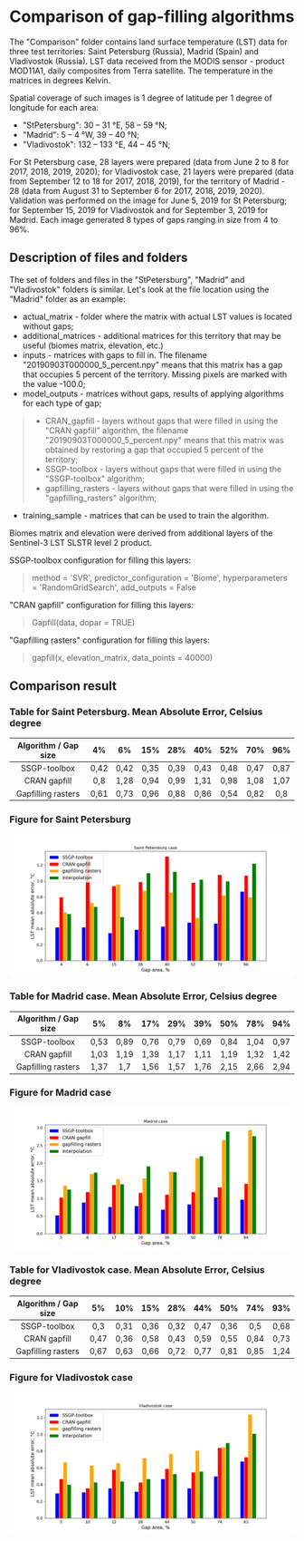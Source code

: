 # Comparison of gap-filling algorithms

The "Comparison" folder contains land surface temperature (LST) data for three test territories: Saint Petersburg (Russia), Madrid (Spain) and Vladivostok (Russia). LST data received from the MODIS sensor - product MOD11A1, daily composites from Terra satellite. The temperature in the matrices in degrees Kelvin.

Spatial coverage of such images is 1 degree of latitude per 1 degree of longitude for each area:
* "StPetersburg": 30 – 31 °E, 58 – 59 °N;
* "Madrid": 5 – 4 °W, 39 – 40 °N;
* "Vladivostok": 132 – 133 °E, 44 – 45 °N;

For St Petersburg case, 28 layers were prepared (data from June 2 to 8 for 2017, 2018, 2019, 2020); for Vladivostok case, 21 layers were prepared (data from September 12 to 18 for 2017, 2018, 2019), for the territory of Madrid - 28 (data from August 31 to September 6 for 2017, 2018, 2019, 2020). Validation was performed on the image for June 5, 2019 for St Petersburg; for September 15, 2019 for Vladivostok and for September 3, 2019 for Madrid. Each image generated 8 types of gaps ranging in size from 4 to 96%.

## Description of files and folders

The set of folders and files in the "StPetersburg", "Madrid" and "Vladivostok" folders is similar. Let's look at the file location using the "Madrid" folder as an example:
* actual_matrix - folder where the matrix with actual LST values is located without gaps;
* additional_matrices - additional matrices for this territory that may be useful (biomes matrix, elevation, etc.)
* inputs - matrices with gaps to fill in. The filename "20190903T000000_5_percent.npy" means that this matrix has a gap that occupies 5 percent of the territory. Missing pixels are marked with the value -100.0;
* model_outputs - matrices without gaps, results of applying algorithms for each type of gap;
> * CRAN_gapfill - layers without gaps that were filled in using the "CRAN gapfill" algorithm, the filename "20190903T000000_5_percent.npy" means that this matrix was obtained by restoring a gap that occupied 5 percent of the territory;
> * SSGP-toolbox - layers without gaps that were filled in using the "SSGP-toolbox" algorithm;
> * gapfilling_rasters - layers without gaps that were filled in using the "gapfilling_rasters" algorithm;
* training_sample - matrices that can be used to train the algorithm.

Biomes matrix and elevation were derived from additional layers of the Sentinel-3 LST SLSTR level 2 product.

SSGP-toolbox configuration for filling this layers: 
> method = 'SVR', predictor_configuration = 'Biome', hyperparameters = 'RandomGridSearch', add_outputs = False

"CRAN gapfill" configuration for filling this layers: 
> Gapfill(data, dopar = TRUE)

"Gapfilling rasters" configuration for filling this layers: 
> gapfill(x, elevation_matrix, data_points = 40000)

## Comparison result

### Table for Saint Petersburg. Mean Absolute Error, Celsius degree
| Algorithm / Gap size | 4%  | 6%  |  15%  |  28%  |  40%  |  52%  |   70%  |  96%  |
| :-----: | :-: | :-: | :-: | :-: | :-: | :-: | :-: | :-: |
| SSGP-toolbox | 0,42 | 0,42 | 0,35 | 0,39 | 0,43 | 0,48 | 0,47 | 0,87 |
| CRAN gapfill | 0,8 | 1,28 | 0,94 | 0,99 | 1,31 | 0,98 | 1,08  | 1,07 |
| Gapfilling rasters | 0,61 | 0,73 | 0,96 | 0,88 | 0,86 | 0,54 | 0,82 | 0,8 |

### Figure for Saint Petersburg
![Spb.png](https://raw.githubusercontent.com/Dreamlone/SSGP-toolbox/master/Supplementary/images/spb_case.png)

### Table for Madrid case. Mean Absolute Error, Celsius degree
| Algorithm / Gap size | 5%  | 8%  |  17%  |  29%  |  39%  |  50%  |   78%  |  94%  |
| :-----: | :-: | :-: | :-: | :-: | :-: | :-: | :-: | :-: |
| SSGP-toolbox | 0,53 | 0,89 | 0,76 | 0,79 | 0,69 | 0,84 | 1,04 | 0,97 |
| CRAN gapfill | 1,03 | 1,19 | 1,39 | 1,17 | 1,11 | 1,19 | 1,32 | 1,42 |
| Gapfilling rasters | 1,37 | 1,7 | 1,56 | 1,57 | 1,76 | 2,15 | 2,66 | 2,94 |

### Figure for Madrid case
![Madrid.png](https://raw.githubusercontent.com/Dreamlone/SSGP-toolbox/master/Supplementary/images/madrid_case.png)

### Table for Vladivostok case. Mean Absolute Error, Celsius degree
| Algorithm / Gap size | 5% | 10% | 15% | 28% | 44% | 50% | 74% | 93% |
| :-----: | :-: | :-: | :-: | :-: | :-: | :-: | :-: | :-: |
| SSGP-toolbox | 0,3  |	0,31 |	0,36 |	0,32 |	0,47 |	0,36 |	0,5  | 0,68 |
| CRAN gapfill | 0,47 |	0,36 |	0,58 |	0,43 |	0,59 |	0,55 |	0,84 |	0,73 |
| Gapfilling rasters | 0,67	| 0,63 | 0,66 |0,72 | 0,77 | 0,81 |	0,85 |	1,24 |

### Figure for Vladivostok case
![Vladivostok.png](https://raw.githubusercontent.com/Dreamlone/SSGP-toolbox/master/Supplementary/images/vladivostok_case.png)

